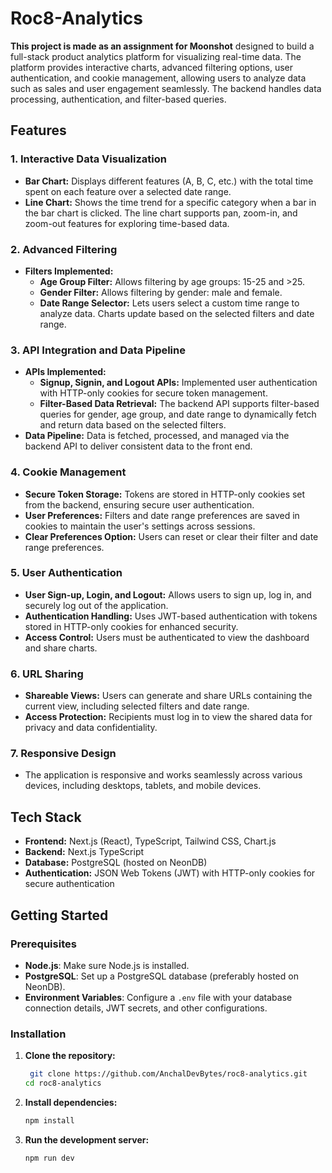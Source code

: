 # Roc8-Analytics

**This project is made as an assignment for Moonshot** designed to build a full-stack product analytics platform for visualizing real-time data. The platform provides interactive charts, advanced filtering options, user authentication, and cookie management, allowing users to analyze data such as sales and user engagement seamlessly. The backend handles data processing, authentication, and filter-based queries.

## Features

### 1. Interactive Data Visualization
- **Bar Chart:** Displays different features (A, B, C, etc.) with the total time spent on each feature over a selected date range.
- **Line Chart:** Shows the time trend for a specific category when a bar in the bar chart is clicked. The line chart supports pan, zoom-in, and zoom-out features for exploring time-based data.

### 2. Advanced Filtering
- **Filters Implemented:** 
  - **Age Group Filter:** Allows filtering by age groups: 15-25 and >25.
  - **Gender Filter:** Allows filtering by gender: male and female.
  - **Date Range Selector:** Lets users select a custom time range to analyze data. Charts update based on the selected filters and date range.

### 3. API Integration and Data Pipeline
- **APIs Implemented:** 
  - **Signup, Signin, and Logout APIs:** Implemented user authentication with HTTP-only cookies for secure token management.
  - **Filter-Based Data Retrieval:** The backend API supports filter-based queries for gender, age group, and date range to dynamically fetch and return data based on the selected filters.
- **Data Pipeline:** Data is fetched, processed, and managed via the backend API to deliver consistent data to the front end.

### 4. Cookie Management
- **Secure Token Storage:** Tokens are stored in HTTP-only cookies set from the backend, ensuring secure user authentication.
- **User Preferences:** Filters and date range preferences are saved in cookies to maintain the user's settings across sessions.
- **Clear Preferences Option:** Users can reset or clear their filter and date range preferences.

### 5. User Authentication
- **User Sign-up, Login, and Logout:** Allows users to sign up, log in, and securely log out of the application. 
- **Authentication Handling:** Uses JWT-based authentication with tokens stored in HTTP-only cookies for enhanced security.
- **Access Control:** Users must be authenticated to view the dashboard and share charts.

### 6. URL Sharing
- **Shareable Views:** Users can generate and share URLs containing the current view, including selected filters and date range.
- **Access Protection:** Recipients must log in to view the shared data for privacy and data confidentiality.

### 7. Responsive Design
- The application is responsive and works seamlessly across various devices, including desktops, tablets, and mobile devices.

## Tech Stack

- **Frontend:** Next.js (React), TypeScript, Tailwind CSS, Chart.js
- **Backend:** Next.js TypeScript
- **Database:** PostgreSQL (hosted on NeonDB)
- **Authentication:** JSON Web Tokens (JWT) with HTTP-only cookies for secure authentication

## Getting Started

### Prerequisites
- **Node.js**: Make sure Node.js is installed.
- **PostgreSQL**: Set up a PostgreSQL database (preferably hosted on NeonDB).
- **Environment Variables**: Configure a `.env` file with your database connection details, JWT secrets, and other configurations.

### Installation

1. **Clone the repository:**
   ```bash
    git clone https://github.com/AnchalDevBytes/roc8-analytics.git
   cd roc8-analytics
2. **Install dependencies:**
   ```bash
   npm install
   ```
3. **Run the development server:**
    ```bash
   npm run dev
   ```
